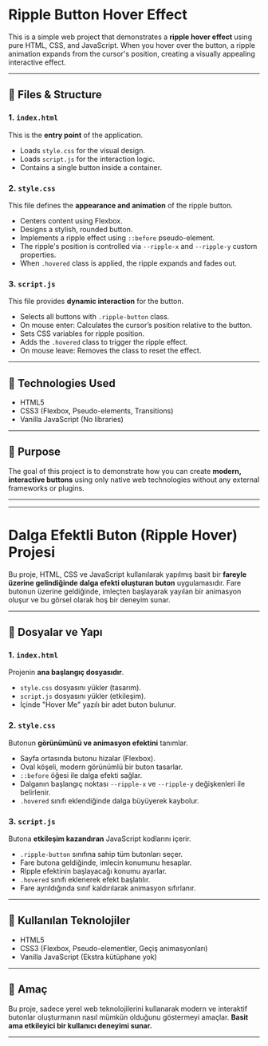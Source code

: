 # Ripple Button Hover Effect

This is a simple web project that demonstrates a **ripple hover effect** using pure HTML, CSS, and JavaScript. When you hover over the button, a ripple animation expands from the cursor's position, creating a visually appealing interactive effect.

---

## 📂 Files & Structure

### 1. `index.html`

This is the **entry point** of the application.

- Loads `style.css` for the visual design.
- Loads `script.js` for the interaction logic.
- Contains a single button inside a container.

### 2. `style.css`

This file defines the **appearance and animation** of the ripple button.

- Centers content using Flexbox.
- Designs a stylish, rounded button.
- Implements a ripple effect using `::before` pseudo-element.
- The ripple's position is controlled via `--ripple-x` and `--ripple-y` custom properties.
- When `.hovered` class is applied, the ripple expands and fades out.

### 3. `script.js`

This file provides **dynamic interaction** for the button.

- Selects all buttons with `.ripple-button` class.
- On mouse enter: Calculates the cursor’s position relative to the button.
- Sets CSS variables for ripple position.
- Adds the `.hovered` class to trigger the ripple effect.
- On mouse leave: Removes the class to reset the effect.

---

## 🧪 Technologies Used

- HTML5  
- CSS3 (Flexbox, Pseudo-elements, Transitions)  
- Vanilla JavaScript (No libraries)

---

## 🎯 Purpose

The goal of this project is to demonstrate how you can create **modern, interactive buttons** using only native web technologies without any external frameworks or plugins.

---

---

# Dalga Efektli Buton (Ripple Hover) Projesi

Bu proje, HTML, CSS ve JavaScript kullanılarak yapılmış basit bir **fareyle üzerine gelindiğinde dalga efekti oluşturan buton** uygulamasıdır. Fare butonun üzerine geldiğinde, imleçten başlayarak yayılan bir animasyon oluşur ve bu görsel olarak hoş bir deneyim sunar.

---

## 📂 Dosyalar ve Yapı

### 1. `index.html`

Projenin **ana başlangıç dosyasıdır**.

- `style.css` dosyasını yükler (tasarım).
- `script.js` dosyasını yükler (etkileşim).
- İçinde "Hover Me" yazılı bir adet buton bulunur.

### 2. `style.css`

Butonun **görünümünü ve animasyon efektini** tanımlar.

- Sayfa ortasında butonu hizalar (Flexbox).
- Oval köşeli, modern görünümlü bir buton tasarlar.
- `::before` öğesi ile dalga efekti sağlar.
- Dalganın başlangıç noktası `--ripple-x` ve `--ripple-y` değişkenleri ile belirlenir.
- `.hovered` sınıfı eklendiğinde dalga büyüyerek kaybolur.

### 3. `script.js`

Butona **etkileşim kazandıran** JavaScript kodlarını içerir.

- `.ripple-button` sınıfına sahip tüm butonları seçer.
- Fare butona geldiğinde, imlecin konumunu hesaplar.
- Ripple efektinin başlayacağı konumu ayarlar.
- `.hovered` sınıfı eklenerek efekt başlatılır.
- Fare ayrıldığında sınıf kaldırılarak animasyon sıfırlanır.

---

## 🧪 Kullanılan Teknolojiler

- HTML5  
- CSS3 (Flexbox, Pseudo-elementler, Geçiş animasyonları)  
- Vanilla JavaScript (Ekstra kütüphane yok)

---

## 🎯 Amaç

Bu proje, sadece yerel web teknolojilerini kullanarak modern ve interaktif butonlar oluşturmanın nasıl mümkün olduğunu göstermeyi amaçlar. **Basit ama etkileyici bir kullanıcı deneyimi sunar.**

---

